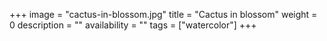 +++
image = "cactus-in-blossom.jpg"
title = "Cactus in blossom"
weight = 0
description = ""
availability = ""
tags = ["watercolor"]
+++
